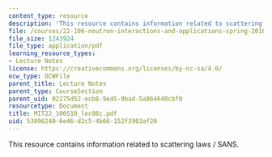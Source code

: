 ```yaml
---
content_type: resource
description: 'This resource contains information related to scattering laws / SANS. '
file: /courses/22-106-neutron-interactions-and-applications-spring-2010/538962406e46d2c54b66152f3903af20_MIT22_106S10_lec06c.pdf
file_size: 1243924
file_type: application/pdf
learning_resource_types:
- Lecture Notes
license: https://creativecommons.org/licenses/by-nc-sa/4.0/
ocw_type: OCWFile
parent_title: Lecture Notes
parent_type: CourseSection
parent_uid: 02275d52-ecb8-9e45-9bad-5a864640cbf8
resourcetype: Document
title: MIT22_106S10_lec06c.pdf
uid: 53896240-6e46-d2c5-4b66-152f3903af20
---
```

This resource contains information related to scattering laws / SANS. 